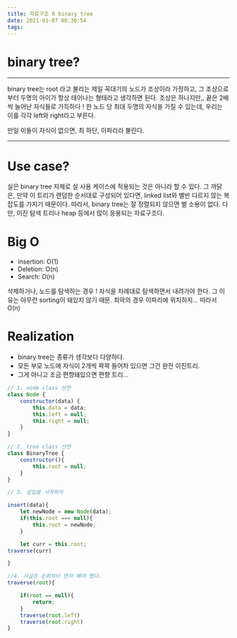 ```yaml
---
title: 자료구조 6 binary tree
date: 2021-01-07 00:30:54
tags:
---
```


# binary tree?

---

binary tree는 root 라고 불리는 제일 꼭대기의 노드가 조상이라 가정하고, 그 조상으로부터 두명의 아이가 항상 태어나는 형태라고 생각하면 된다. 조상은 하나지만,, 끝은 2배씩 늘어난 자식들로 가득하다 ! 한 노드 당 최대 두명의 자식을 가질 수 있는데, 우리는 이를 각각 left와 right라고 부른다.

만일 이들이 자식이 없으면, 최 하단, 이파리라 불린다.

---

# Use case?

실은 binary tree 자체로 실 사용 케이스에 적용되는 것은 아니라 할 수 있다. 그 까닭은, 만약 이 트리가 랜덤한 순서대로 구성되어 있다면, linked list와 별반 다르지 않는 복잡도를 가지기 때문이다. 따라서, binary tree는 잘 정렬되지 않으면 별 소용이 없다. 다만, 이진 탐색 트리나 heap 등에서 많이 응용되는 자료구조다.

# Big O

- insertion: O(1)
- Deletion: O(n)
- Search: O(n)

삭제하거나, 노드를 탐색하는 경우 ! 자식을 차례대로 탐색하면서 내려가야 한다. 그 이유는 아무런 sorting이 돼있지 않기 때문.
최악의 경우 이파리에 위치하지... 따라서 O(n)

# Realization

- binary tree는 종류가 생각보다 다양하다.
- 모든 부모 노드에 자식이 2개씩 꽉꽉 들어차 있으면 그건 완전 이진트리.
- 그게 아니고 조금 편향돼있으면 편향 트리...

```javascript
// 1. node class 선언
class Node {
	constructor(data) {
		this.data = data;
		this.left = null;
		this.right = null;
	}
}

// 2. tree class 선언
class BinaryTree {
	constructor(){
		this.root = null;
	}
}

// 3. 삽입을 시작하지

insert(data){
	let newNode = new Node(data);
	if(this.root === null){
		this.root = newNode;
	}

	let curr = this.root;
traverse(curr)

}

//4. 사실은 순회부터 먼저 해야 했다.
traverse(root){

	if(root == null){
		return;
	}
	traverse(root.left)
	traverse(root.right)
}
```
